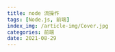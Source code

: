 ```yaml
---
title: node 流操作
tags: [Node.js, 前端]
index_img: /article-img/Cover.jpg
categories: 前端
date: 2021-08-29
---
```


